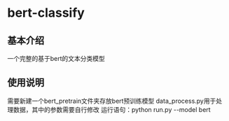 # bert-classify
## 基本介绍
一个完整的基于bert的文本分类模型
## 使用说明
需要新建一个bert_pretrain文件夹存放bert预训练模型
data_process.py用于处理数据，其中的参数需要自行修改
运行语句：python run.py --model bert
